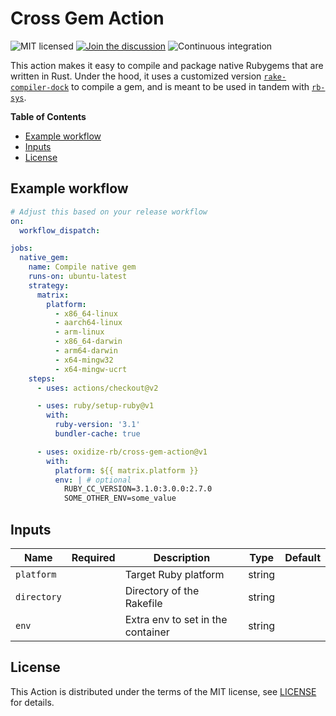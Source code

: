 # Cross Gem Action

![MIT licensed](https://img.shields.io/badge/license-MIT-blue.svg)
[![Join the discussion](https://img.shields.io/badge/slack-chat-blue.svg)](https://join.slack.com/t/oxidize-rb/shared_invite/zt-16zv5tqte-Vi7WfzxCesdo2TqF_RYBCw)
![Continuous integration](https://github.com/oxidize-rb/cross-gem-action/workflows/build-test/badge.svg)

This action makes it easy to compile and package native Rubygems that are written in Rust. Under the hood, it uses a customized version [`rake-compiler-dock`](https://github.com/rake-compiler/rake-compiler-dock) to compile a gem, and is meant to be used in tandem with [`rb-sys`](https://github.com/oxidize-rb/rb-sys).

**Table of Contents**

- [Example workflow](#example-workflow)
- [Inputs](#inputs)
- [License](#license)

## Example workflow

```yaml
# Adjust this based on your release workflow
on:
  workflow_dispatch:

jobs:
  native_gem:
    name: Compile native gem
    runs-on: ubuntu-latest
    strategy:
      matrix:
        platform:
          - x86_64-linux
          - aarch64-linux
          - arm-linux
          - x86_64-darwin
          - arm64-darwin
          - x64-mingw32
          - x64-mingw-ucrt
    steps:
      - uses: actions/checkout@v2

      - uses: ruby/setup-ruby@v1
        with:
          ruby-version: '3.1'
          bundler-cache: true

      - uses: oxidize-rb/cross-gem-action@v1
        with:
          platform: ${{ matrix.platform }}
          env: | # optional
            RUBY_CC_VERSION=3.1.0:3.0.0:2.7.0
            SOME_OTHER_ENV=some_value
```

## Inputs

| Name        | Required | Description                       | Type   | Default |
| ----------- | :------: | --------------------------------- | ------ | ------- |
| `platform`  |          | Target Ruby platform              | string |         |
| `directory` |          | Directory of the Rakefile         | string |         |
| `env`       |          | Extra env to set in the container | string |         |

## License

This Action is distributed under the terms of the MIT license, see [LICENSE](https://github.com/oxidize-rb/cross-gem-action/blob/master/LICENSE) for details.
